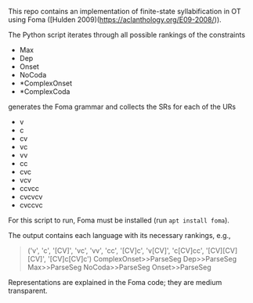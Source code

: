 This repo contains an implementation of finite-state syllabification in OT using Foma ([Hulden 2009)(https://aclanthology.org/E09-2008/)).

The Python script iterates through all possible rankings of the constraints

* Max
* Dep
* Onset
* NoCoda
* *ComplexOnset
* *ComplexCoda

generates the Foma grammar and collects the SRs for each of the URs

* v
* c
* cv
* vc
* vv
* cc
* cvc
* vcv
* ccvcc
* cvcvcv
* cvccvc

For this script to run, Foma must be installed (run ``apt install foma``).

The output contains each language with its necessary rankings, e.g.,

> ('v', 'c', '[CV]', 'vc', 'vv', 'cc', '[CV]c', 'v[CV]', 'c[CV]cc', '[CV][CV][CV]', '[CV]c[CV]c')
> ComplexOnset>>ParseSeg
> Dep>>ParseSeg
> Max>>ParseSeg
> NoCoda>>ParseSeg
> Onset>>ParseSeg

Representations are explained in the Foma code; they are medium transparent.
